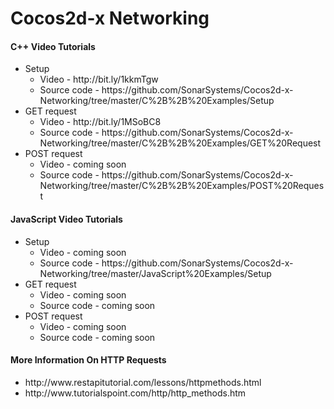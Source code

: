 # Cocos2d-x Networking

<h4>C++ Video Tutorials</h4>
<ul>
  <li>
    Setup
    <ul>
      <li>Video - http://bit.ly/1kkmTgw</li>
      <li>Source code - https://github.com/SonarSystems/Cocos2d-x-Networking/tree/master/C%2B%2B%20Examples/Setup</li>
    </ul>
  </li>
  
  <li>
    GET request
    <ul>
      <li>Video - http://bit.ly/1MSoBC8</li>
      <li>Source code - https://github.com/SonarSystems/Cocos2d-x-Networking/tree/master/C%2B%2B%20Examples/GET%20Request</li>
    </ul>
  </li>
  
  <li>
    POST request
    <ul>
      <li>Video - coming soon</li>
      <li>Source code - https://github.com/SonarSystems/Cocos2d-x-Networking/tree/master/C%2B%2B%20Examples/POST%20Request</li>
    </ul>
  </li>
</ul>

<h4>JavaScript Video Tutorials</h4>
<ul>
  <li>
    Setup
    <ul>
      <li>Video - coming soon</li>
      <li>Source code - https://github.com/SonarSystems/Cocos2d-x-Networking/tree/master/JavaScript%20Examples/Setup</li>
    </ul>
  </li>
  
  <li>
    GET request
    <ul>
      <li>Video - coming soon</li>
      <li>Source code - coming soon</li>
    </ul>
  </li>
  
  <li>
    POST request
    <ul>
      <li>Video - coming soon</li>
      <li>Source code - coming soon</li>
    </ul>
  </li>
</ul>

<h4>More Information On HTTP Requests</h4>
<ul>
  <li>http://www.restapitutorial.com/lessons/httpmethods.html</li>
  <li>http://www.tutorialspoint.com/http/http_methods.htm</li>
</ul>
